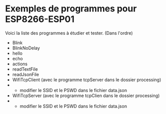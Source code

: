 Exemples de programmes pour ESP8266-ESP01
=========================================

Voici la liste des programmes à étudier et tester. (Dans l'ordre)

- Blink
- BlinkNoDelay
- hello
- echo
- actions
- readTextFile
- readJsonFile
- WifiTcpClient (avec le programme tcpServer dans le dossier processing)
- - modifier le SSID et le PSWD dans le fichier data.json
- WifiTcpServer (avec le programme tcpClien dans le dossier processing)
- - modifier le SSID et le PSWD dans le fichier data.json
